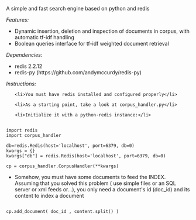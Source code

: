 <p>A simple and fast search engine based on python and redis</p>

<p>
<em>Features:</em>
<ul>
	<li>Dynamic insertion, deletion and inspection of documents in corpus, with automatic tf-idf handling</li>
	<li>Boolean queries interface for tf-idf weighted document retrieval</li>
</ul>	
</p>

<p>
<em>Dependencies:</em>
<ul>
	<li>redis 2.2.12</li>
	<li>redis-py (https://github.com/andymccurdy/redis-py)</li>
</ul>	
</p>	
	
<em>Instructions:</em>

<p>	
<ul>

	<li>You must have redis installed and configured properly</li>

	<li>As a starting point, take a look at corpus_handler.py</li>
	
	<li>Initialize it with a python-redis instance:</li>
</ul>

<pre><code>	
import redis
import corpus_handler

db=redis.Redis(host='localhost', port=6379, db=0)
kwargs = {}
kwargs["db"] = redis.Redis(host='localhost', port=6379, db=0)
    	
cp = corpus_handler.CorpusHandler(**kwargs)
</code></pre>


<ul>	
	<li>Somehow, you must have some documents to feed the INDEX. Assuming that you solved this problem ( use simple files or an SQL server or xml feeds or...), you only need a document's id (doc_id) and its content to index a document</li>
</ul>


<pre><code>
cp.add_document( doc_id , content.split() )
</code></pre>
		
</p>		
	